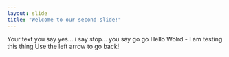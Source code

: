 ```yaml
---
layout: slide
title: "Welcome to our second slide!"
---
```

Your text
you say yes... i say stop... you say go go 
Hello Wolrd - I am testing this thing
Use the left arrow to go back!
